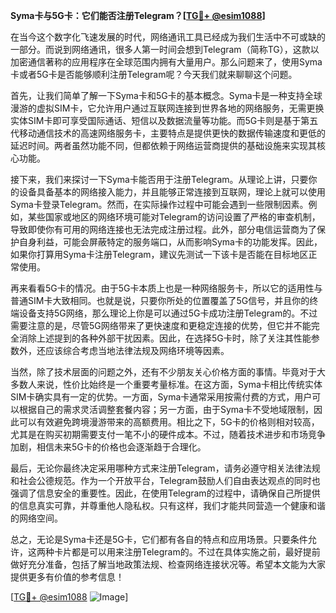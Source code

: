 **Syma卡与5G卡：它们能否注册Telegram？[[TG💪+ @esim1088](https://t.me/s/esim1088)]**

在当今这个数字化飞速发展的时代，网络通讯工具已经成为我们生活中不可或缺的一部分。而说到网络通讯，很多人第一时间会想到Telegram（简称TG），这款以加密通信著称的应用程序在全球范围内拥有大量用户。那么问题来了，使用Syma卡或者5G卡是否能够顺利注册Telegram呢？今天我们就来聊聊这个问题。

首先，让我们简单了解一下Syma卡和5G卡的基本概念。Syma卡是一种支持全球漫游的虚拟SIM卡，它允许用户通过互联网连接到世界各地的网络服务，无需更换实体SIM卡即可享受国际通话、短信以及数据流量等功能。而5G卡则是基于第五代移动通信技术的高速网络服务卡，主要特点是提供更快的数据传输速度和更低的延迟时间。两者虽然功能不同，但都依赖于网络运营商提供的基础设施来实现其核心功能。

接下来，我们来探讨一下Syma卡能否用于注册Telegram。从理论上讲，只要你的设备具备基本的网络接入能力，并且能够正常连接到互联网，理论上就可以使用Syma卡登录Telegram。然而，在实际操作过程中可能会遇到一些限制因素。例如，某些国家或地区的网络环境可能对Telegram的访问设置了严格的审查机制，导致即使你有可用的网络连接也无法完成注册过程。此外，部分电信运营商为了保护自身利益，可能会屏蔽特定的服务端口，从而影响Syma卡的功能发挥。因此，如果你打算用Syma卡注册Telegram，建议先测试一下该卡是否能在目标地区正常使用。

再来看看5G卡的情况。由于5G卡本质上也是一种网络服务卡，所以它的适用性与普通SIM卡大致相同。也就是说，只要你所处的位置覆盖了5G信号，并且你的终端设备支持5G网络，那么理论上你是可以通过5G卡成功注册Telegram的。不过需要注意的是，尽管5G网络带来了更快速度和更稳定连接的优势，但它并不能完全消除上述提到的各种外部干扰因素。因此，在选择5G卡时，除了关注其性能参数外，还应该综合考虑当地法律法规及网络环境等因素。

当然，除了技术层面的问题之外，还有不少朋友关心价格方面的事情。毕竟对于大多数人来说，性价比始终是一个重要考量标准。在这方面，Syma卡相比传统实体SIM卡确实具有一定的优势。一方面，Syma卡通常采用按需付费的方式，用户可以根据自己的需求灵活调整套餐内容；另一方面，由于Syma卡不受地域限制，因此可以有效避免跨境漫游带来的高额费用。相比之下，5G卡的价格则相对较高，尤其是在购买初期需要支付一笔不小的硬件成本。不过，随着技术进步和市场竞争加剧，相信未来5G卡的价格也会逐渐趋于合理化。

最后，无论你最终决定采用哪种方式来注册Telegram，请务必遵守相关法律法规和社会公德规范。作为一个开放平台，Telegram鼓励人们自由表达观点的同时也强调了信息安全的重要性。因此，在使用Telegram的过程中，请确保自己所提供的信息真实可靠，并尊重他人隐私权。只有这样，我们才能共同营造一个健康和谐的网络空间。

总之，无论是Syma卡还是5G卡，它们都有各自的特点和应用场景。只要条件允许，这两种卡片都是可以用来注册Telegram的。不过在具体实施之前，最好提前做好充分准备，包括了解当地政策法规、检查网络连接状况等。希望本文能为大家提供更多有价值的参考信息！

[[TG💪+ @esim1088](https://t.me/s/esim1088) ![Image](https://i.postimg.cc/4NQfJmqS/Snipaste-2025-05-13-00-14-12.png)]